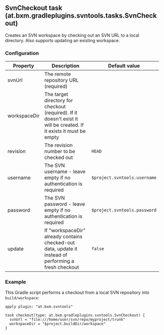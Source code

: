 ## SvnCheckout task (at.bxm.gradleplugins.svntools.tasks.SvnCheckout)

Creates an SVN workspace by checking out an SVN URL to a local directory. Also supports updating an existing workspace.

### Configuration

Property     | Description | Default value
------------ | ----------- | -------------
svnUrl       | The remote repository URL (required) |
workspaceDir | The target directory for checkout (required). If it doesn't exist it will be created. If it exists it must be empty |
revision     | The revision number to be checked out | `HEAD`
username     | The SVN username - leave empty if no authentication is required | `$project.svntools.username`
password     | The SVN password - leave empty if no authentication is required | `$project.svntools.password`
update       | If "workspaceDir" already contains checked-out data, update it instead of performing a fresh checkout | `false`

### Example

This Gradle script performs a checkout from a local SVN repository into `build/workspace`:

    apply plugin: "at.bxm.svntools"

    task checkout(type: at.bxm.gradleplugins.svntools.SvnCheckout) {
      svnUrl = "file:///home/user/svn/repo/myproject/trunk"
      workspaceDir = "$project.buildDir/workspace"
    }
